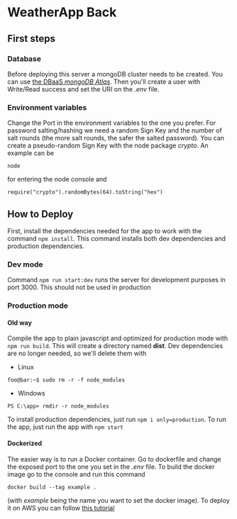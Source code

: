 # WeatherApp Back

## First steps

### Database

Before deploying this server a mongoDB cluster needs to be created. You can use [the DBaaS _mongoDB Atlas_](https://docs.atlas.mongodb.com/tutorial/create-new-cluster/). Then you'll create a user with Write/Read success and set the URI on the _.env_ file.

### Environment variables

Change the Port in the environment variables to the one you prefer. For password salting/hashing we need a random Sign Key and the number of salt rounds (the more salt rounds, the safer the salted password). You can create a pseudo-random Sign Key with the node package _crypto_. An example can be

```console
node
```

for entering the node console and

```console
require("crypto").randomBytes(64).toString("hex")
```

## How to Deploy

First, install the dependencies needed for the app to work with the command `npm install`. This command installs both dev dependencies and production dependencies.

### Dev mode

Command `npm run start:dev` runs the server for development purposes in port 3000. This should not be used in production

### Production mode

#### Old way

Compile the app to plain javascript and optimized for production mode with `npm run build`. This will create a directory named **dist**. Dev dependencies are no longer needed, so we'll delete them with

- Linux

```console
foo@bar:~$ sudo rm -r -f node_modules
```

- Windows

```console
PS C:\app> rmdir -r node_modules
```

To install production dependencies, just run `npm i only=production`. To run the app, just run the app with `npm start`

#### Dockerized

The easier way is to run a Docker container. Go to dockerfile and change the exposed port to the one you set in the _.env_ file. To build the docker image go to the console and run this command

```console
docker build --tag example .
```

(with _example_ being the name you want to set the docker image). To deploy it on AWS you can follow [this tutorial](https://aws.amazon.com/es/getting-started/hands-on/deploy-docker-containers/)
